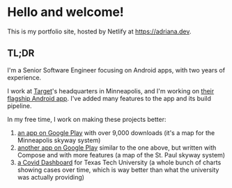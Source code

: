 # Hello and welcome!

This is my portfolio site, hosted by Netlify at https://adriana.dev.

## TL;DR

I'm a Senior Software Engineer focusing on Android apps, with two years of experience.

I work at [Target](https://target.com)'s headquarters in Minneapolis, and I'm working on [their flagship Android app](https://play.google.com/store/apps/details?id=com.target.ui&hl=en_US&gl=US). I've added many features to the app and its build pipeline. 

In my free time, I work on making these projects better:
1. [an app on Google Play](https://play.google.com/store/apps/details?id=com.adriapolis.skywaymappgoogle&hl=en_US&gl=US) with over 9,000 downloads (it's a map for the Minneapolis skyway system)
2. [another app on Google Play](https://play.google.com/store/apps/details?id=com.adriapolis.skywaymapstpaul&hl=en_US&gl=US) similar to the one above, but written with Compose and with more features (a map of the St. Paul skyway system)
2. [a Covid Dashboard](https://ttucovid19.com) for Texas Tech University (a whole bunch of charts showing cases over time, which is way better than what the university was actually providing) 
